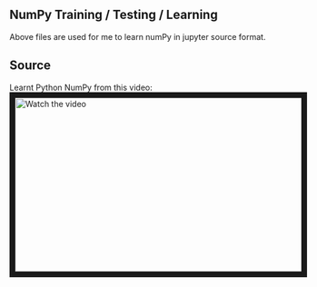 ## NumPy Training / Testing / Learning
Above files are used for me to learn numPy in jupyter source format.

## Source
Learnt Python NumPy from this video:
<br>
<a href="https://www.youtube.com/watch?v=QUT1VHiLmmI" target="_blank">
 <img src="https://i.ytimg.com/vi/QUT1VHiLmmI/hq720.jpg?sqp=-oaymwEcCNAFEJQDSFXyq4qpAw4IARUAAIhCGAFwAcABBg==&rs=AOn4CLDWEP2Q-yPn9qJoCgYfQIDHe99_zw" alt="Watch the video" width="544" height="306" border="10" />
</a>





